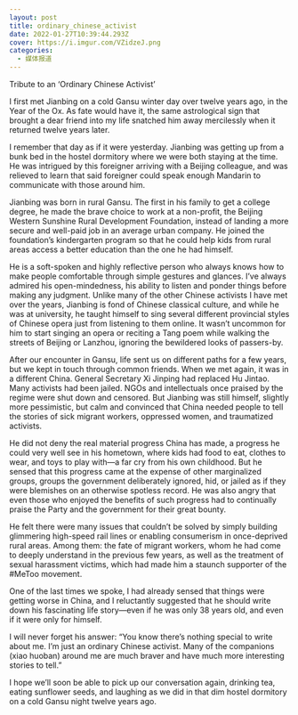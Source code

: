 ```yaml
---
layout: post
title: ordinary_chinese_activist
date: 2022-01-27T10:39:44.293Z
cover: https://i.imgur.com/VZidzeJ.png
categories:
  - 媒体报道
---
```

Tribute to an ‘Ordinary Chinese Activist’

I first met Jianbing on a cold Gansu winter day over twelve years ago, in the Year of the Ox. As fate would have it, the same astrological sign that brought a dear friend into my life snatched him away mercilessly when it returned twelve years later.

I remember that day as if it were yesterday. Jianbing was getting up from a bunk bed in the hostel dormitory where we were both staying at the time. He was intrigued by this foreigner arriving with a Beijing colleague, and was relieved to learn that said foreigner could speak enough Mandarin to communicate with those around him.

Jianbing was born in rural Gansu. The first in his family to get a college degree, he made the brave choice to work at a non-profit, the Beijing Western Sunshine Rural Development Foundation, instead of landing a more secure and well-paid job in an average urban company. He joined the foundation’s kindergarten program so that he could help kids from rural areas access a better education than the one he had himself.

He is a soft-spoken and highly reflective person who always knows how to make people comfortable through simple gestures and glances. I’ve always admired his open-mindedness, his ability to listen and ponder things before making any judgment. Unlike many of the other Chinese activists I have met over the years, Jianbing is fond of Chinese classical culture, and while he was at university, he taught himself to sing several different provincial styles of Chinese opera just from listening to them online. It wasn’t uncommon for him to start singing an opera or reciting a Tang poem while walking the streets of Beijing or Lanzhou, ignoring the bewildered looks of passers-by.

After our encounter in Gansu, life sent us on different paths for a few years, but we kept in touch through common friends. When we met again, it was in a different China. General Secretary Xi Jinping had replaced Hu Jintao. Many activists had been jailed. NGOs and intellectuals once praised by the regime were shut down and censored. But Jianbing was still himself, slightly more pessimistic, but calm and convinced that China needed people to tell the stories of sick migrant workers, oppressed women, and traumatized activists.

He did not deny the real material progress China has made, a progress he could very well see in his hometown, where kids had food to eat, clothes to wear, and toys to play with—a far cry from his own childhood. But he sensed that this progress came at the expense of other marginalized groups, groups the government deliberately ignored, hid, or jailed as if they were blemishes on an otherwise spotless record. He was also angry that even those who enjoyed the benefits of such progress had to continually praise the Party and the government for their great bounty.

He felt there were many issues that couldn’t be solved by simply building glimmering high-speed rail lines or enabling consumerism in once-deprived rural areas. Among them: the fate of migrant workers, whom he had come to deeply understand in the previous few years, as well as the treatment of sexual harassment victims, which had made him a staunch supporter of the #MeToo movement.

One of the last times we spoke, I had already sensed that things were getting worse in China, and I reluctantly suggested that he should write down his fascinating life story—even if he was only 38 years old, and even if it were only for himself.

I will never forget his answer: “You know there’s nothing special to write about me. I’m just an ordinary Chinese activist. Many of the companions (xiao huoban) around me are much braver and have much more interesting stories to tell.”

I hope we’ll soon be able to pick up our conversation again, drinking tea, eating sunflower seeds, and laughing as we did in that dim hostel dormitory on a cold Gansu night twelve years ago.
